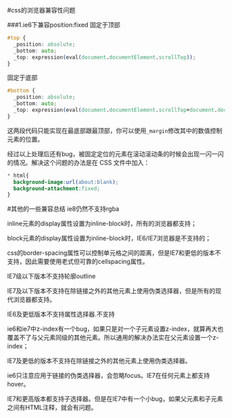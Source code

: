 #css的浏览器兼容性问题

###1.ie6下兼容position:fixed
固定于顶部
```css
#top { 
  _position: absolute; 
  _bottom: auto; 
  _top: expression(eval(document.documentElement.scrollTop)); 
}
```
固定于底部
```css
#bottom { 
  _position: absolute;
  _bottom: auto; 
  _top: expression(eval(document.documentElement.scrollTop+document.documentElement.clientHeight-this.offsetHeight-(parseInt(this.currentStyle.marginTop,10)||0)-(parseInt(this.currentStyle.marginBottom,10)||0))); 
}
```
这两段代码只能实现在最底部跟最顶部，你可以使用`_margin`修改其中的数值控制元素的位置。

经过以上处理后还有bug，被固定定位的元素在滚动滚动条的时候会出现一闪一闪的情况。解决这个问题的办法是在 CSS 文件中加入：
```css
* html{ 
  background-image:url(about:blank); 
  background-attachment:fixed; 
}
```
#其他的一些兼容总结
ie8仍然不支持rgba

inline元素的display属性设置为inline-block时，所有的浏览器都支持；

block元素的display属性设置为inline-block时，IE6/IE7浏览器是不支持的；

css的border-spacing属性可以控制单元格之间的距离，但是IE7和更低的版本不支持，因此需要使用老式但可靠的cellspacing属性。

IE7级以下版本不支持轮廓outline

IE7及以下版本不支持在除链接之外的其他元素上使用伪类选择器，但是所有的现代浏览器都支持。

IE6及更低版本不支持属性选择器.不支持

ie6和ie7中z-index有一个bug，如果只是对一个子元素设置z-index，就算再大也覆盖不了与父元素同级的其他元素。所以通用的解决办法实在父元素设置一个z-index；

IE7及更低的版本不支持在除链接之外的其他元素上使用伪类选择器。

ie6只注意应用于链接的伪类选择器，会忽略focus。IE7在任何元素上都支持hover。

IE7和更高版本都支持子选择器。但是在IE7中有一个小bug，如果父元素和子元素之间有HTML注释，就会有问题。

